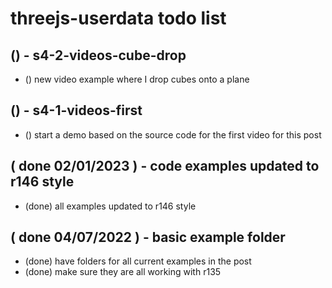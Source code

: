 # threejs-userdata todo list

## () - s4-2-videos-cube-drop
* () new video example where I drop cubes onto a plane

## () - s4-1-videos-first
* () start a demo based on the source code for the first video for this post

## ( done 02/01/2023 ) - code examples updated to r146 style
* (done) all examples updated to r146 style

## ( done 04/07/2022 )  - basic example folder
* (done) have folders for all current examples in the post
* (done) make sure they are all working with r135